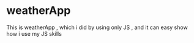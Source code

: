 # weatherApp
This is weatherApp , which i did by using only JS , and it can easy show how i use my JS skills
